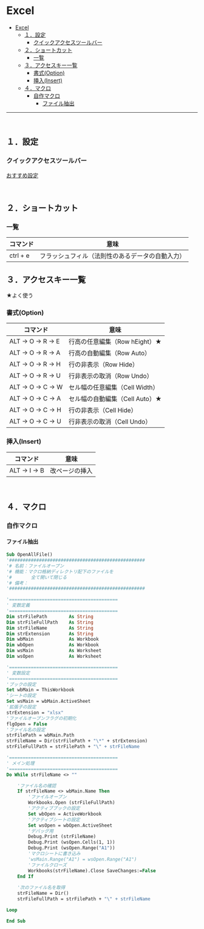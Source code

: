 # Excel

<!-- TOC -->

- [Excel](#excel)
  - [１．設定](#１設定)
    - [クイックアクセスツールバー](#クイックアクセスツールバー)
  - [２．ショートカット](#２ショートカット)
    - [一覧](#一覧)
  - [３．アクセスキー一覧](#３アクセスキー一覧)
    - [書式(Option)](#書式option)
    - [挿入(Insert)](#挿入insert)
  - [４．マクロ](#４マクロ)
    - [自作マクロ](#自作マクロ)
      - [ファイル抽出](#ファイル抽出)

<!-- /TOC -->
---
<br>

## １．設定

### クイックアクセスツールバー
[おすすめ設定](Excel%20Customizations.exportedUI)

<br>

## ２．ショートカット

### 一覧
| コマンド | 意味 |
| ---- | ---- |
| ctrl + e | フラッシュフィル（法則性のあるデータの自動入力） |

## ３．アクセスキー一覧

★よく使う

### 書式(Option)
| コマンド | 意味 |
| ---- | ---- |
| ALT → O → R → E | 行高の任意編集（Row hEight）★ |
| ALT → O → R → A | 行高の自動編集（Row Auto） |
| ALT → O → R → H | 行の非表示（Row Hide） |
| ALT → O → R → U | 行非表示の取消（Row Undo） |
| ALT → O → C → W | セル幅の任意編集（Cell Width） |
| ALT → O → C → A | セル幅の自動編集（Cell Auto）★ |
| ALT → O → C → H | 行の非表示（Cell Hide） |
| ALT → O → C → U | 行非表示の取消（Cell Undo） |

### 挿入(Insert)
|  コマンド  |  意味  |
| ---- | ---- |
| ALT → I → B | 改ページの挿入 |

<br>

## ４．マクロ

### 自作マクロ

#### ファイル抽出

```vb
Sub OpenAllFile()
'##################################################
'# 名前：ファイルオープン
'# 機能：マクロ格納ディレクトリ配下のファイルを
'#       全て開いて閉じる
'# 備考：
'##################################################

'========================================
' 変数定義
'========================================
Dim strFilePath        As String
Dim strFileFullPath    As String
Dim strFileName        As String
Dim strExtension       As String
Dim wbMain             As Workbook
Dim wbOpen             As Workbook
Dim wsMain             As Worksheet
Dim wsOpen             As Worksheet

'========================================
' 変数設定
'========================================
'ブックの設定
Set wbMain = ThisWorkbook
'シートの設定
Set wsMain = wbMain.ActiveSheet
'拡張子の設定
strExtension = "xlsx"
'ファイルオープンフラグの初期化
flgOpen = False
'ファイル名の設定
strFilePath = wbMain.Path
strFileName = Dir(strFilePath + "\*" + strExtension)
strFileFullPath = strFilePath + "\" + strFileName

'========================================
' メイン処理
'========================================
Do While strFileName <> ""

    'ファイル名の確認
    If strFileName <> wbMain.Name Then
        'ファイルオープン
        Workbooks.Open (strFileFullPath)
        'アクティブブックの設定
        Set wbOpen = ActiveWorkbook
        'アクティブシートの設定
        Set wsOpen = wbOpen.ActiveSheet
        'デバッグ用
        Debug.Print (strFileName)
        Debug.Print (wsOpen.Cells(1, 1))
        Debug.Print (wsOpen.Range("A1"))
        'マクロシートに書き込み
        'wsMain.Range("A1") = wsOpen.Range("A1")
        'ファイルクローズ
        Workbooks(strFileName).Close SaveChanges:=False
    End If
    
    '次のファイル名を取得
    strFileName = Dir()
    strFileFullPath = strFilePath + "\" + strFileName

Loop

End Sub
```

<br>
